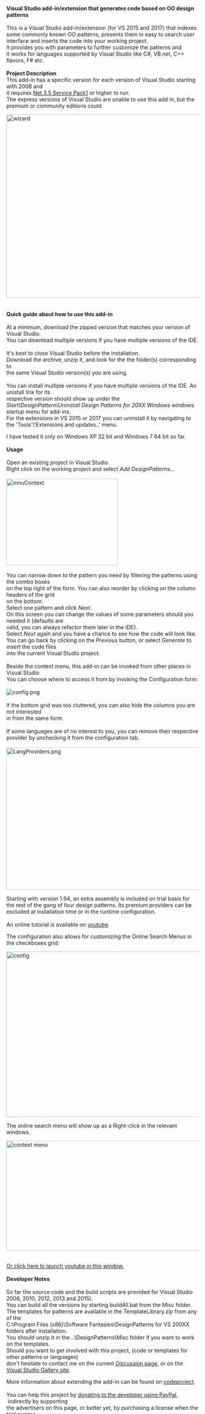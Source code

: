 <div id="Ad1" data-type="ad" data-publisher="" data-zone="ron" style="width: 300px; height: 250px; margin: 0px auto;" data-site="C-languagetranslator" data-format="300x250"> 
 
<script type='text/javascript'>
function _dmBootstrap(file) {
    var _dma = document.createElement('script');
    _dma.type = 'text/javascript';
    _dma.async = true;
    _dma.src = ('https:' == document.location.protocol ? 'https://' : 'http://') + file;
    (document.getElementsByTagName('head')[0] || document.getElementsByTagName('body')[0]).appendChild(_dma);
}
function _dmFollowup(file) { if (typeof DMAds === 'undefined') _dmBootstrap('cdn2.DeveloperMedia.com/a.min.js'); }
(function () { _dmBootstrap('cdn1.DeveloperMedia.com/a.min.js'); setTimeout(_dmFollowup, 2000); })();
</script>
</div>
<div class="wikidoc">
<p><strong>Visual Studio add-in/extension that generates code based on OO design patterns</strong><br>
<br>
This is a Visual Studio add-in/extension (for VS 2015 and 2017) that indexes some commonly known OO patterns, presents them in easy to search user interface and inserts the code into your working project.<br>
It provides you with parameters to further customize the patterns and<br>
it works for languages supported by Visual Studio like C#, VB.net, C&#43;&#43; flavors, F# etc.<br>
<br>
<strong>Project Description</strong><br>
This add-in has a specific version for each version of Visual Studio starting with 2008 and
<br>
it requires <a href="http://www.microsoft.com/downLoads/details.aspx?familyid=AB99342F-5D1A-413D-8319-81DA479AB0D7&displaylang=en">
Net 3.5 Service Pack1</a> or higher to run.<br>
The express versions of Visual Studio are unable to use this add in, but the premium or community editions could.</p>
<p><img src="http://download-codeplex.sec.s-msft.com/Download?ProjectName=vsdesignpatterns&DownloadId=1458833" alt="wizard" width="640" height="480"><br>
<br>
<br>
<strong>Quick guide about how to use this add-in </strong><br>
<br>
At a minimum, download the zipped version that matches your version of Visual Studio.<br>
You can download multiple versions if you have multiple versions of the IDE.<br>
<br>
It's best to close Visual Studio before the installation.<br>
Download the archive, unzip it, and look for the the folder(s) corresponding to <br>
the same Visual Studio version(s) you are using.<br>
<br>
You can install multiple versions if you have multiple versions of the IDE. An unistall link for its
<br>
respective version should show up under the <br>
<em>Start\DesignPattern\Uninstall Design Patterns for 20XX Windows</em> windows startup menu for add-ins.<br>
For the extensions in VS 2015 or 2017 you can uninstall it by navigating to the 'Tools'\'Extensions and updates..' menu.</p>
<p>I have tested it only on Windows XP 32 bit and Windows 7 64 bit so far.<br>
<br>
<strong>Usage </strong><br>
<br>
Open an existing project in Visual Studio.<br>
Right click on the working project and select <em>Add DesignPatterns...</em><br>
<br>
<img title="DesignPatterns.png" src="http://download-codeplex.sec.s-msft.com/Download?ProjectName=vsdesignpatterns&DownloadId=1458880" alt="mnuContext" width="292" height="227"><br>
<br>
You can narrow down to the pattern you need by filtering the patterns using the combo boxes<br>
on the top right of the form. You can also reorder by clicking on the column headers of the grid<br>
on the bottom.<br>
Select one pattern and click <em>Next</em>.<br>
On this screen you can change the values of some parameters should you needed it (defaults are
<br>
valid, you can always refactor them later in the IDE).<br>
Select <em>Next</em> again and you have a chance to see how the code will look like.<br>
You can go back by clicking on the <em>Previous</em> button, or select <em>Generate</em> to insert the code files<br>
into the current Visual Studio project.<br>
<br>
Beside the context menu, this add-in can be invoked from other places in Visual Studio<br>
You can choose where to access it from by invoking the Configuration form:<br>
<br>
<img title="config.png" src="http://download-codeplex.sec.s-msft.com/Download?ProjectName=vsdesignpatterns&DownloadId=771921" alt="config.png"><br>
<br>
If the bottom grid was too cluttered, you can also hide the columns you are not interested
<br>
in from the same form.<br>
<br>
If some languages are of no interest to you, you can remove their respective provider by unchecking it from the configuration tab.<br>
<br>
<img title="LangProviders.png" src="http://download-codeplex.sec.s-msft.com/Download?ProjectName=vsdesignpatterns&DownloadId=1454894" alt="LangProviders.png" width="536" height="373"></p>
<p>Starting with version 1.94, an extra assembly is included on trial basis for the rest of the gang of four design patterns. Its&nbsp;premium providers&nbsp;can be excluded at installation time or in the runtime configuration.<br>
<br>
An online tutorial is available on <a href="http://www.youtube.com/watch?v=S4Ni_5ay8_M">
youtube</a>.</p>
<p>The configuration also allows for&nbsp;customizing&nbsp;the Online Search Menus in the checkboxes grid:</p>
<p><img src="http://download-codeplex.sec.s-msft.com/Download?ProjectName=vsdesignpatterns&DownloadId=1458879" alt="config" width="536" height="433"></p>
<p>The online search menu will show up as a Right-click in the relevant windows.</p>
<p><img src="http://download-codeplex.sec.s-msft.com/Download?ProjectName=vsdesignpatterns&DownloadId=1458884" alt="context menu" width="600" height="288"></p>
<p><br>
<a href="http://www.youtube.com/watch?v=S4Ni_5ay8_M">Or click here to launch youtube in this window.</a><br>
<br>
<strong>Developer Notes</strong><br>
<br>
So far the source code and the build scripts are provided for Visual Studio 2008, 2010, 2012, 2013 and 2015).<br>
You can build all the versions by starting buildAll.bat from the Misc folder.<br>
The templates for patterns are available in the TemplateLibrary.zip from any of the
<br>
C:\Program Files (x86)\Software Fantasies\DesignPatterns for VS 200XX folders after installation.
<br>
You should unzip it in the ..\DesignPatterns\Misc folder if you want to work on the templates.<br>
Should you want to get involved with this project, (code or templates for other patterns or languages)
<br>
don't hesitate to contact me on the current <a href="https://vsdesignpatterns.codeplex.com/discussions">
Discussion page</a>, or on the <a href="http://visualstudiogallery.msdn.microsoft.com/1bba637a-285f-4829-97d6-4fc00552120b">
Visual Studio Gallery site</a>.</p>
<p>More information about extending the add-in can be found on <a title="codeproject" href="http://www.codeproject.com/Articles/767200/Visual-Studio-Design-Patterns-add-in-extension" target="_blank">
codeproject</a>.<br>
<br>
You can help this project by <a href="https://www.paypal.com/cgi-bin/webscr?cmd=_s-xclick&hosted_button_id=3UNEYK64HSWTJ">
donating to the developer using PayPal</a>, &nbsp;indirectly by supporting <br>
the advertisers on this page, or better yet, by purchasing a license when the trial expires.</p>
</div><div class="ClearBoth"></div>
